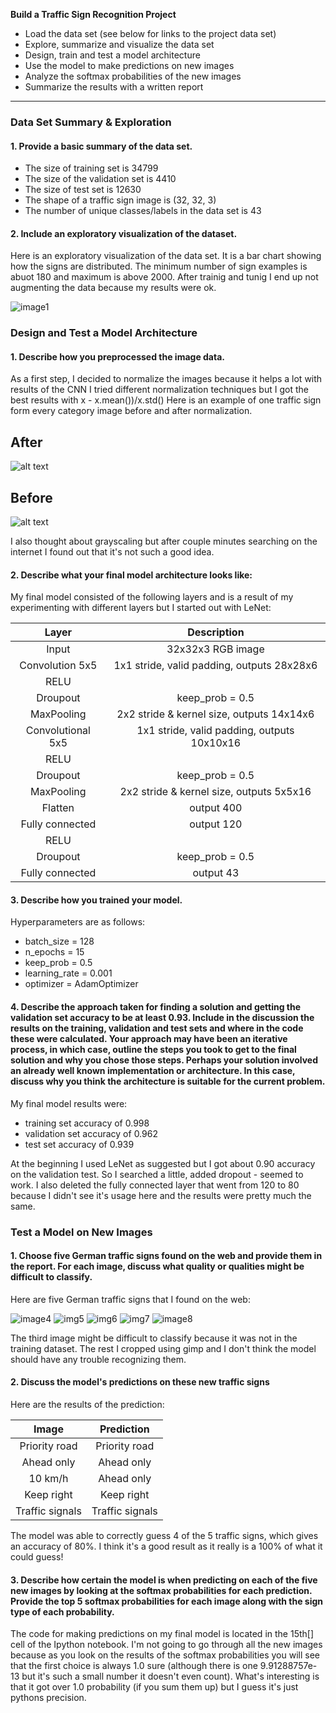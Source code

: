 **Build a Traffic Sign Recognition Project**

[image1]: ./examples/data_chart.png "data_chart"
[image3]: ./examples/post_normalization.png "post_norm"
[image2]: ./examples/pre_normalization.png "pre_norm"
[image4]: ./new_img/1.jpg "1"
[image5]: ./new_img/2.jpg "2"
[image6]: ./new_img/3.jpg "3"
[image7]: ./new_img/4.jpg "4"
[image8]: ./new_img/5.jpg "5"

* Load the data set (see below for links to the project data set)
* Explore, summarize and visualize the data set
* Design, train and test a model architecture
* Use the model to make predictions on new images
* Analyze the softmax probabilities of the new images
* Summarize the results with a written report

---
### Data Set Summary & Exploration

#### 1. Provide a basic summary of the data set.

* The size of training set is 34799
* The size of the validation set is 4410
* The size of test set is 12630
* The shape of a traffic sign image is (32, 32, 3)
* The number of unique classes/labels in the data set is 43

#### 2. Include an exploratory visualization of the dataset.

Here is an exploratory visualization of the data set. It is a bar chart showing how the signs are distributed.
The minimum number of sign examples is abuot 180 and maximum is above 2000. After trainig and tunig I end up not augmenting the data because my results were ok. 

![image1][image1]

### Design and Test a Model Architecture

#### 1. Describe how you preprocessed the image data.

As a first step, I decided to normalize the images because it helps a lot with results of the CNN
I tried different normalization techniques but I got the best results with
x - x.mean())/x.std()
Here is an example of one traffic sign form every category image before and after normalization.

## After

![alt text][image2]

## Before

![alt text][image3]

I also thought about grayscaling but after couple minutes searching on the internet I found out that it's not such a good idea.

#### 2. Describe what your final model architecture looks like:

My final model consisted of the following layers and is a result of my experimenting with different layers but I started out with LeNet:

| Layer         		|     Description	        					| 
|:---------------------:|:---------------------------------------------:| 
| Input         		| 32x32x3 RGB image   							| 
| Convolution 5x5     	| 1x1 stride, valid padding, outputs 28x28x6 	|
| RELU					|				|
| Droupout					|		keep_prob = 0.5										|
|  MaxPooling					|						2x2 stride & kernel size, outputs 14x14x6					|
| Convolutional 5x5					|		1x1 stride, valid padding,	outputs 10x10x16									|
| RELU					|												|
| Droupout					|		keep_prob = 0.5										|
|  MaxPooling					|						2x2 stride & kernel size, outputs 5x5x16					|
| Flatten	    | output 400      									|
| Fully connected		| output 120 									|
| RELU				|   									|
| Droupout					|		keep_prob = 0.5										|
| Fully connected		| output 43 									| 

#### 3. Describe how you trained your model.

Hyperparameters are as follows:
* batch_size = 128
* n_epochs = 15
* keep_prob = 0.5
* learning_rate = 0.001
* optimizer = AdamOptimizer

#### 4. Describe the approach taken for finding a solution and getting the validation set accuracy to be at least 0.93. Include in the discussion the results on the training, validation and test sets and where in the code these were calculated. Your approach may have been an iterative process, in which case, outline the steps you took to get to the final solution and why you chose those steps. Perhaps your solution involved an already well known implementation or architecture. In this case, discuss why you think the architecture is suitable for the current problem.

My final model results were:
* training set accuracy of 0.998
* validation set accuracy of 0.962
* test set accuracy of 0.939

At the beginning I used LeNet as suggested but I got about 0.90 accuracy on the validation test.
So I searched a little, added dropout - seemed to work. I also deleted the fully connected layer that went from 120 to 80 because I didn't see it's usage here and the results were pretty much the same.

### Test a Model on New Images

#### 1. Choose five German traffic signs found on the web and provide them in the report. For each image, discuss what quality or qualities might be difficult to classify.

Here are five German traffic signs that I found on the web:

![image4][image4] ![img5][image5] ![img6][image6] 
![img7][image7] ![image8][image8]

The third image might be difficult to classify because it was not in the training dataset. The rest I cropped using gimp and I don't think the model should have any trouble recognizing them.

#### 2. Discuss the model's predictions on these new traffic signs

Here are the results of the prediction:

| Image			        |     Prediction	        					| 
|:---------------------:|:---------------------------------------------:| 
| Priority road      		| Priority road   									| 
| Ahead only  			| Ahead only 										|
| 10 km/h					| Ahead only											|
| Keep right	      		| Keep right					 				|
| Traffic signals			| Traffic signals    							|

The model was able to correctly guess 4 of the 5 traffic signs, which gives an accuracy of 80%. I think it's a good result as it really is a 100% of what it could guess!

#### 3. Describe how certain the model is when predicting on each of the five new images by looking at the softmax probabilities for each prediction. Provide the top 5 softmax probabilities for each image along with the sign type of each probability.

The code for making predictions on my final model is located in the 15th[] cell of the Ipython notebook.
I'm not going to go through all the new images because as you look on the results of the softmax probabilities you will see that the first choice is always 1.0 sure (although there is one 9.91288757e-13 but it's such a small number it doesn't even count). What's interesting is that it got over 1.0 probability (if you sum them up) but I guess it's just pythons precision.
